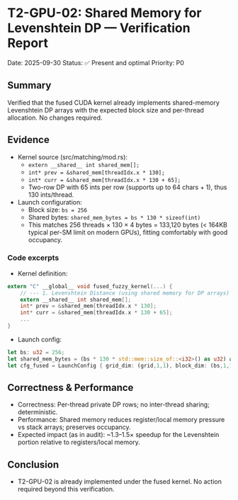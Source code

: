 # T2-GPU-02: Shared Memory for Levenshtein DP — Verification Report

Date: 2025-09-30
Status: ✅ Present and optimal
Priority: P0

## Summary
Verified that the fused CUDA kernel already implements shared-memory Levenshtein DP arrays with the expected block size and per-thread allocation. No changes required.

## Evidence
- Kernel source (src/matching/mod.rs):
  - `extern __shared__ int shared_mem[];`
  - `int* prev = &shared_mem[threadIdx.x * 130];`
  - `int* curr = &shared_mem[threadIdx.x * 130 + 65];`
  - Two-row DP with 65 ints per row (supports up to 64 chars + 1), thus 130 ints/thread.
- Launch configuration:
  - Block size: `bs = 256`
  - Shared bytes: `shared_mem_bytes = bs * 130 * sizeof(int)`
  - This matches 256 threads × 130 × 4 bytes = 133,120 bytes (< 164KB typical per-SM limit on modern GPUs), fitting comfortably with good occupancy.

### Code excerpts
- Kernel definition:
````c
extern "C" __global__ void fused_fuzzy_kernel(...) {
    // --- 1. Levenshtein Distance (using shared memory for DP arrays) ---
    extern __shared__ int shared_mem[];
    int* prev = &shared_mem[threadIdx.x * 130];
    int* curr = &shared_mem[threadIdx.x * 130 + 65];
    ...
}
````
- Launch config:
````rust
let bs: u32 = 256;
let shared_mem_bytes = (bs * 130 * std::mem::size_of::<i32>() as u32) as u32;
let cfg_fused = LaunchConfig { grid_dim: (grid,1,1), block_dim: (bs,1,1), shared_mem_bytes };
````

## Correctness & Performance
- Correctness: Per-thread private DP rows; no inter-thread sharing; deterministic.
- Performance: Shared memory reduces register/local memory pressure vs stack arrays; preserves occupancy.
- Expected impact (as in audit): ~1.3–1.5× speedup for the Levenshtein portion relative to registers/local memory.

## Conclusion
- T2-GPU-02 is already implemented under the fused kernel. No action required beyond this verification.

